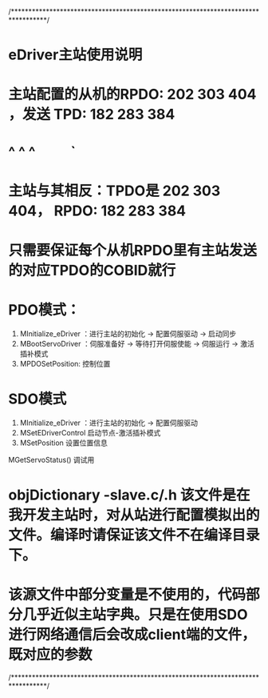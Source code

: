 
/**********************************************************************************/

# eDriver主站使用说明

# 主站配置的从机的RPDO: 202 303 404 ，发送 TPD:  182 283 384
#                         ^   ^  ^                 `    `   ` 
# 主站与其相反：TPDO是  202 303 404，       RPDO: 182 283 384

# 只需要保证每个从机RPDO里有主站发送的对应TPDO的COBID就行

# PDO模式：
1.  MInitialize_eDriver ：进行主站的初始化 -> 配置伺服驱动 -> 启动同步
2.  MBootServoDriver ：伺服准备好 -> 等待打开伺服使能 -> 伺服运行 -> 激活插补模式
3.  MPDOSetPosition:   控制位置


# SDO模式
1.  MInitialize_eDriver ：进行主站的初始化 -> 配置伺服驱动
2.  MSetEDriverControl 启动节点-激活插补模式
3.  MSetPosition 设置位置信息

MGetServoStatus() 调试用

# objDictionary -slave.c/.h 该文件是在我开发主站时，对从站进行配置模拟出的文件。编译时请保证该文件不在编译目录下。
# 该源文件中部分变量是不使用的，代码部分几乎近似主站字典。只是在使用SDO进行网络通信后会改成client端的文件，既对应的参数


/**********************************************************************************/
